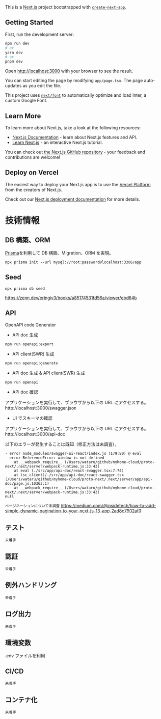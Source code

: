 This is a [Next.js](https://nextjs.org/) project bootstrapped with [`create-next-app`](https://github.com/vercel/next.js/tree/canary/packages/create-next-app).

## Getting Started

First, run the development server:

```bash
npm run dev
# or
yarn dev
# or
pnpm dev
```

Open [http://localhost:3000](http://localhost:3000) with your browser to see the result.

You can start editing the page by modifying `app/page.tsx`. The page auto-updates as you edit the file.

This project uses [`next/font`](https://nextjs.org/docs/basic-features/font-optimization) to automatically optimize and load Inter, a custom Google Font.

## Learn More

To learn more about Next.js, take a look at the following resources:

- [Next.js Documentation](https://nextjs.org/docs) - learn about Next.js features and API.
- [Learn Next.js](https://nextjs.org/learn) - an interactive Next.js tutorial.

You can check out [the Next.js GitHub repository](https://github.com/vercel/next.js/) - your feedback and contributions are welcome!

## Deploy on Vercel

The easiest way to deploy your Next.js app is to use the [Vercel Platform](https://vercel.com/new?utm_medium=default-template&filter=next.js&utm_source=create-next-app&utm_campaign=create-next-app-readme) from the creators of Next.js.

Check out our [Next.js deployment documentation](https://nextjs.org/docs/deployment) for more details.

# 技術情報

## DB 構築、ORM

[Prisma](https://www.prisma.io/)を利用して DB 構築、Migration、ORM を実現。

```
npx prisma init --url mysql://root:password@localhost:3306/app
```

## Seed

```
npx prisma db seed
```

https://zenn.dev/eringiv3/books/a85174531fd56a/viewer/ebd64b

## API

OpenAPI code Generator

- API doc 生成

```
npm run openapi:export
```

- API client(SWR) 生成

```
npm run openapi:generate
```

- API doc 生成 & API client(SWR) 生成

```
npm run openapi
```

- API doc 確認

アプリケーションを実行して、ブラウザから以下の URL にアクセスする。
http://localhost:3000/swagger.json

- UI でスキーマの確認

アプリケーションを実行して、ブラウザから以下の URL にアクセスする。
http://localhost:3000/api-doc

以下のエラーが発生することは既知（修正方法は未調査）。

```
- error node_modules/swagger-ui-react/index.js (179:80) @ eval
- error ReferenceError: window is not defined
    at __webpack_require__ (/Users/wataru/github/myhome-cloud/proto-next/.next/server/webpack-runtime.js:33:43)
    at eval (./src/app/api-doc/react-swagger.tsx:7:74)
    at (sc_client)/./src/app/api-doc/react-swagger.tsx (/Users/wataru/github/myhome-cloud/proto-next/.next/server/app/api-doc/page.js:10363:1)
    at __webpack_require__ (/Users/wataru/github/myhome-cloud/proto-next/.next/server/webpack-runtime.js:33:43)
null
```

`ページネーションについて未調査`
https://medium.com/@insidetech/how-to-add-simple-dynamic-pagination-to-your-next-js-13-app-2ad8c7902af0

## テスト

`未着手`

## 認証

`未着手`

## 例外ハンドリング

`未着手`

## ログ出力

`未着手`

## 環境変数

.env ファイルを利用

## CI/CD

`未着手`

## コンテナ化

`未着手`
